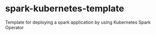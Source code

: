 # spark-kubernetes-template
Template for deploying a spark application by using Kubernetes Spark Operator
